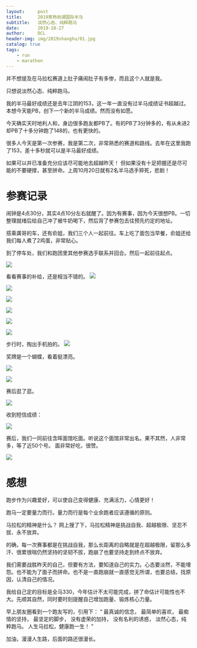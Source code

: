```yaml
---
layout:     post
title:      2019常熟尚湖国际半马
subtitle:   淡然心态、纯粹跑马
date:       2019-10-27
author:     DCL
header-img: img/2019shanghu/01.jpg
catalog: true
tags:
    - run
    - marathon
---
```

并不想提及在马拉松赛道上肚子痛闹肚子有多惨，而且这个人就是我。

只想说淡然心态、纯粹跑马。

我的半马最好成绩还是去年江阴的153，这一年一直没有过半马成绩证书超越过。本想今天能PB，创下一个新的半马成绩。然而没有如愿。

今天确实天时地利人和，身边很多跑友都PB了。有的PB了3分钟多的，有从未进2却PB了十多分钟跑了148的，也有更快的。

很多人今天是第一次参赛，我是第二次，非常熟悉的赛道和路线。去年在这里我跑了153，差十多秒就可以是半马最好成绩。

如果可以并已准备充分应该尽可能地去超越昨天！ 但如果没有十足把握还是尽可能的不要硬撑，甚至拼命。上周10月20日就有2名半马选手猝死，悲剧！

# 参赛记录 #
闹钟是4点30分，其实4点10分左右就醒了。因为有赛事，因为今天很想PB。一切整理就绪后给自己冲了被牛奶喝下，然后背了参赛包去往预先约定的地址。

搭乘龚哥的车，还有俞姐，我们三个人一起前往。车上吃了面包当早餐，俞姐还给我们每人煮了2鸡蛋，非常贴心。

到了停车处，我们和跑团里其他参赛选手联系并回合。然后一起前往起点。

![](http://daichunlei.com/img/2019shanghu/01.jpg)

看看赛事的补给，还是相当不错的。
![](http://daichunlei.com/img/2019shanghu/9.jpg)

![](http://daichunlei.com/img/2019shanghu/4.jpg)

![](http://daichunlei.com/img/2019shanghu/10.jpg)

![](http://daichunlei.com/img/2019shanghu/11.jpg)

![](http://daichunlei.com/img/2019shanghu/12.jpg)

![](http://daichunlei.com/img/2019shanghu/13.jpg)

步行时，掏出手机拍的。
![](http://daichunlei.com/img/2019shanghu/5.jpg)

奖牌是一个蝴蝶，看着挺漂亮。

![](http://daichunlei.com/img/2019shanghu/6.jpg)

![](http://daichunlei.com/img/2019shanghu/2.jpg)


赛后逛了逛。

![](http://daichunlei.com/img/2019shanghu/7.jpg)

收到短信成绩：

![](http://daichunlei.com/img/2019shanghu/18.jpg)


赛后，我们一同前往含晖面馆吃面。听说这个面馆非常出名。果不其然，人非常多，等了近50个号。
面非常好吃，很赞。

![](http://daichunlei.com/img/2019shanghu/8.jpg)


# 感想 #

跑步作为兴趣爱好，可以使自己变得健康、充满活力，心情更好！ 

跑马一定要量力而行。量力而行是每个业余跑者应该遵循的原则。

马拉松的精神是什么？ 网上搜了下，马拉松精神是挑战自我、超越极限、坚忍不拔、永不放弃。

的确，每一次赛事都是在挑战自我，那么长距离的自略就是在超越极限，留那么多汗、很累很喘仍然坚持的坚韧不拔，跑崩了也要坚持走到终点不放弃。

我们需要战胜昨天的自己，但要有方法，要知道自己的实力。心态要淡然，不能埋怨。也不能为了面子而拼命。也不是一直跑崩就一直感觉无所谓，也要总结，找原因，认清自己的情况。

我给自己定的目标是全马330，今年估计不太可能完成，拼了命估计可能性也不大。先顺其自然，同时要时刻提醒自己增加跑量、锻炼核心力量。

早上朋友圈看到一个跑友写的，引用下：
“
最真诚的信念，
最简单的喜欢，
最痴情的坚持，
最坚定的脚步，
没有虚荣的加持，
没有名利的诱惑，
淡然心态，纯粹跑马。
人生马拉松，健康跑一生！
”

加油，漫漫人生路，后面的路还很漫长。

